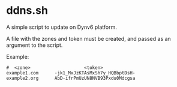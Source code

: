 # ddns.sh

A simple script to update on Dynv6 platform.

A file with the zones and token must be created,
and passed as an argument to the script.

Example:
```
#  <zone>                    <token>
example1.com      -jk1_MxJzKTAsMxSh7y_HQBbptDsH-
example2.org      AbD-ifrPmUzUN8NVB93Pxdu0Mdcgsa
```
